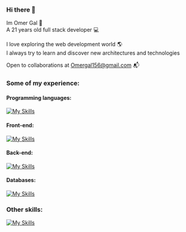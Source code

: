 ### Hi there 👋
 Im Omer Gal 👨  \
 A 21 years old full stack developer 💻
 
I love exploring the web development world 🌎 \
I always try to learn and discover new architectures and technologies 

Open to collaborations at Omergal156@gmail.com 📬

### Some of my experience:
#### Programming languages:

[![My Skills](https://skillicons.dev/icons?i=ts,js,nodejs,cs,java,c)](https://skillicons.dev)

#### Front-end:

[![My Skills](https://skillicons.dev/icons?i=react,redux,nextjs,html,css)](https://skillicons.dev)

#### Back-end:
[![My Skills](https://skillicons.dev/icons?i=express,nestjs,dotnet)](https://skillicons.dev)

#### Databases:
[![My Skills](https://skillicons.dev/icons?i=redis,mongodb,postgres)](https://skillicons.dev)

### Other skills:
[![My Skills](https://skillicons.dev/icons?i=git,kubernetes,docker,jest,github)](https://skillicons.dev)
